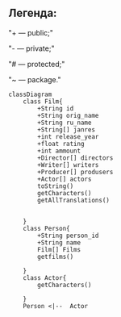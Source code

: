 
##  Легенда:
"+ — public;"

"- — private;"

"# — protected;"

"~ — package."




```mermaid
classDiagram
    class Film{
    	+String id
    	+String orig_name
    	+String ru_name
    	+String[] janres
    	+int release_year
    	+float rating
    	+int ammount
    	+Director[] directors
    	+Writer[] writers
    	+Producer[] produsers
    	+Actor[] actors
    	toString()
    	getCharacters()
    	getAllTranslations()
    	

    }
    class Person{
    	+String person_id
    	+String name
    	Film[] Films
    	getfilms()

    }
    class Actor{
    	getCharacters()

    }
    Person <|--  Actor 

```